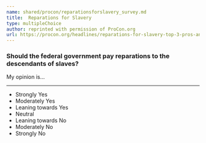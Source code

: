 ```yaml
---
name: shared/procon/reparationsforslavery_survey.md
title:  Reparations for Slavery 
type: multipleChoice
author: reprinted with permission of ProCon.org
url: https://procon.org/headlines/reparations-for-slavery-top-3-pros-and-cons/ 
---
```


###  Should the federal government pay reparations to the descendants of slaves?

My opinion is...

---

- Strongly Yes
- Moderately Yes
- Leaning towards Yes
- Neutral
- Leaning towards No
- Moderately No
- Strongly No

